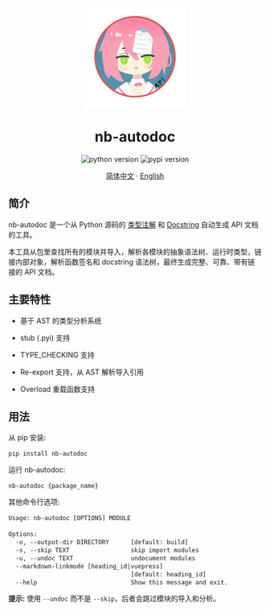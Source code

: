 <div align="center">

<img src="https://raw.githubusercontent.com/nonebot/nb-autodoc/main/logo/logo.png" width=200, height=200 alt="nb-autodoc"></img>

# nb-autodoc

![python version](https://img.shields.io/badge/python-3.8+-%233eca5d)
![pypi version](https://img.shields.io/pypi/v/nb-autodoc)

[简体中文](https://github.com/nonebot/nb-autodoc/blob/main/README.md)
·
[English](https://github.com/nonebot/nb-autodoc/blob/main/README_en.md)

</div>

## 简介

nb-autodoc 是一个从 Python 源码的 [类型注解](https://docs.python.org/3/library/typing.html) 和 [Docstring](https://peps.python.org/pep-0257/) 自动生成 API 文档的工具。

本工具从包里查找所有的模块并导入，解析各模块的抽象语法树、运行时类型，链接内部对象，解析函数签名和 docstring 语法树，最终生成完整、可靠、带有链接的 API 文档。

## 主要特性

- 基于 AST 的类型分析系统

- stub (.pyi) 支持

- TYPE_CHECKING 支持

- Re-export 支持，从 AST 解析导入引用

- Overload 重载函数支持

## 用法

从 pip 安装:

```
pip install nb-autodoc
```

运行 nb-autodoc:

```
nb-autodoc {package_name}
```

其他命令行选项:

```
Usage: nb-autodoc [OPTIONS] MODULE

Options:
  -o, --output-dir DIRECTORY      [default: build]
  -s, --skip TEXT                 skip import modules
  -u, --undoc TEXT                undocument modules
  --markdown-linkmode [heading_id|vuepress]
                                  [default: heading_id]
  --help                          Show this message and exit.
```

**提示:** 使用 `--undoc` 而不是 `--skip`，后者会跳过模块的导入和分析。
